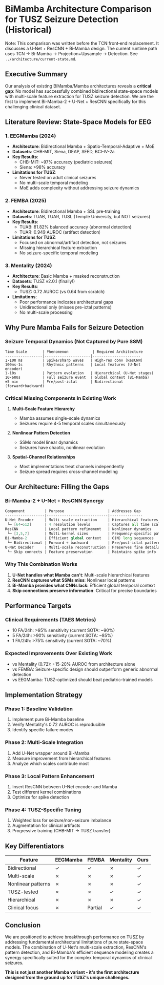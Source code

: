 # BiMamba Architecture Comparison for TUSZ Seizure Detection (Historical)

Note: This comparison was written before the TCN front‑end replacement. It discusses a
U‑Net + ResCNN + Bi‑Mamba design. The current runtime path uses TCN → Bi‑Mamba →
Projection+Upsample → Detection. See `../architecture/current-state.md`.

## Executive Summary

Our analysis of existing BiMamba/Mamba architectures reveals a **critical gap**: No model has successfully combined bidirectional state-space models with multi-scale feature extraction for TUSZ seizure detection. We are the first to implement Bi-Mamba-2 + U-Net + ResCNN specifically for this challenging clinical dataset.

## Literature Review: State-Space Models for EEG

### 1. EEGMamba (2024)
- **Architecture**: Bidirectional Mamba + Spatio-Temporal-Adaptive + MoE
- **Datasets**: CHB-MIT, Siena, DEAP, SEED, BCI-IV-2a
- **Key Results**:
  - CHB-MIT: ~97% accuracy (pediatric seizures)
  - Siena: >98% accuracy
- **Limitations for TUSZ**:
  - Never tested on adult clinical seizures
  - No multi-scale temporal modeling
  - MoE adds complexity without addressing seizure dynamics

### 2. FEMBA (2025)
- **Architecture**: Bidirectional Mamba + SSL pre-training
- **Datasets**: TUAB, TUAR, TUSL (Temple University, but NOT seizures)
- **Key Results**:
  - TUAB: 81.82% balanced accuracy (abnormal detection)
  - TUAR: 0.949 AUROC (artifact detection)
- **Limitations for TUSZ**:
  - Focused on abnormal/artifact detection, not seizures
  - Missing hierarchical feature extraction
  - No seizure-specific temporal modeling

### 3. Mentality (2024)
- **Architecture**: Basic Mamba + masked reconstruction
- **Datasets**: TUSZ v2.0.1 (finally!)
- **Key Results**:
  - TUSZ: 0.72 AUROC (vs 0.64 from scratch)
- **Limitations**:
  - Poor performance indicates architectural gaps
  - Unidirectional only (misses pre-ictal patterns)
  - No multi-scale processing

## Why Pure Mamba Fails for Seizure Detection

### Seizure Temporal Dynamics (Not Captured by Pure SSM)

```
Time Scale       | Phenomenon           | Required Architecture
-----------------|---------------------|----------------------
1-100 ms         | Spike/sharp waves   | High-res conv (ResCNN)
100ms-1s         | Rhythmic patterns   | Local features (U-Net encoder)
1-10s            | Pattern evolution   | Hierarchical (U-Net stages)
10-600s          | Full seizure event  | Global context (Bi-Mamba)
±5 min           | Pre/post-ictal      | Bidirectional (forward+backward)
```

### Critical Missing Components in Existing Work

1. **Multi-Scale Feature Hierarchy**
   - Mamba assumes single-scale dynamics
   - Seizures require 4-5 temporal scales simultaneously

2. **Nonlinear Pattern Detection**
   - SSMs model linear dynamics
   - Seizures have chaotic, nonlinear evolution

3. **Spatial-Channel Relationships**
   - Most implementations treat channels independently
   - Seizure spread requires cross-channel modeling

## Our Architecture: Filling the Gaps

### Bi-Mamba-2 + U-Net + ResCNN Synergy

```python
Component         | Purpose                    | Addresses Gap
------------------|----------------------------|---------------
U-Net Encoder     | Multi-scale extraction     | Hierarchical features
 └─ [64→512]      | 4 resolution levels        | Captures all time scales
ResCNN            | Local pattern refinement   | Nonlinear dynamics
 └─ [3,5,7]       | Multi-kernel sizes         | Frequency-specific patterns
Bi-Mamba-2        | Efficient global context   | O(N) long sequences
 └─ Bidirectional | Forward + backward         | Pre/post-ictal patterns
U-Net Decoder     | Multi-scale reconstruction | Preserves fine details
 └─ Skip connects | Feature preservation       | Maintains spike info
```

### Why This Combination Works

1. **U-Net handles what Mamba can't**: Multi-scale hierarchical features
2. **ResCNN captures what SSMs miss**: Nonlinear local patterns
3. **Bi-Mamba provides what CNNs lack**: Efficient global temporal context
4. **Skip connections preserve information**: Critical for precise boundaries

## Performance Targets

### Clinical Requirements (TAES Metrics)
- 10 FA/24h: >95% sensitivity (current SOTA: ~90%)
- 5 FA/24h: >90% sensitivity (current SOTA: ~85%)
- 1 FA/24h: >75% sensitivity (current SOTA: ~70%)

### Expected Improvements Over Existing Work
- vs Mentality (0.72): +15-20% AUROC from architecture alone
- vs FEMBA: Seizure-specific design should outperform generic abnormal detection
- vs EEGMamba: TUSZ-optimized should beat pediatric-trained models

## Implementation Strategy

### Phase 1: Baseline Validation
1. Implement pure Bi-Mamba baseline
2. Verify Mentality's 0.72 AUROC is reproducible
3. Identify specific failure modes

### Phase 2: Multi-Scale Integration
1. Add U-Net wrapper around Bi-Mamba
2. Measure improvement from hierarchical features
3. Analyze which scales contribute most

### Phase 3: Local Pattern Enhancement
1. Insert ResCNN between U-Net encoder and Mamba
2. Test different kernel combinations
3. Optimize for spike detection

### Phase 4: TUSZ-Specific Tuning
1. Weighted loss for seizure/non-seizure imbalance
2. Augmentation for clinical artifacts
3. Progressive training (CHB-MIT → TUSZ transfer)

## Key Differentiators

| Feature | EEGMamba | FEMBA | Mentality | **Ours** |
|---------|----------|-------|-----------|----------|
| Bidirectional | ✓ | ✓ | ✗ | ✓ |
| Multi-scale | ✗ | ✗ | ✗ | ✓ |
| Nonlinear patterns | ✗ | ✗ | ✗ | ✓ |
| TUSZ-tested | ✗ | ✗ | ✓ | ✓ |
| Hierarchical | ✗ | ✗ | ✗ | ✓ |
| Clinical focus | ✗ | Partial | ✓ | ✓ |

## Conclusion

We are positioned to achieve breakthrough performance on TUSZ by addressing fundamental architectural limitations of pure state-space models. The combination of U-Net's multi-scale extraction, ResCNN's pattern detection, and Bi-Mamba's efficient sequence modeling creates a synergy specifically suited for the complex temporal dynamics of clinical seizures.

**This is not just another Mamba variant - it's the first architecture designed from the ground up for TUSZ's unique challenges.**
